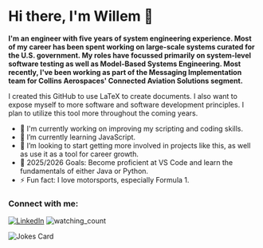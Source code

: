 # Hi there, I'm Willem 👋 


**I'm an engineer with five years of system engineering experience. Most of my career has been spent working on large-scale systems curated for the U.S. government. My roles have focussed primarily on system-level software testing as well as Model-Based Systems Engineering. Most recently, I've been working as part of the Messaging Implementation team for Collins Aerospaces' Connected Aviation Solutions segment.**

I created this GitHub to use LaTeX to create documents. I also want to expose myself to more software and software development principles. I plan to utilize this tool more throughout the coming years. 

- 🔭 I'm currently working on improving my scripting and coding skills.
- 🌱 I’m currently learning JavaScript.
- 👯 I’m looking to start getting more involved in projects like this, as well as use it as a tool for career growth.
- 🥅 2025/2026 Goals: Become proficient at VS Code and learn the fundamentals of either Java or Python.
- ⚡ Fun fact: I love motorsports, especially Formula 1.

### Connect with me:

<a href="https://www.linkedin.com/in/willem-elsdon/" target="_blank"><img src="https://img.shields.io/badge/LinkedIn-%230077B5.svg?&style=flat-square&logo=linkedin&logoColor=white" alt="LinkedIn"></a>
<img src="https://komarev.com/ghpvc/?username=welsdon&color=brightgreen" alt="watching_count" />

![Jokes Card]((https://readme-jokes-welsdons-projects.vercel.app/api))


